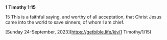 **1 Timothy 1:15**

15 This is a faithful saying, and worthy of all acceptation, that Christ Jesus came into the world to save sinners; of whom I am chief.

[Sunday 24-September, 2023](https://getbible.life/kjv/1 Timothy/1/15)
